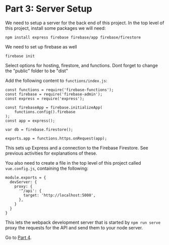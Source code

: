 # Part 3: Server Setup

We need to setup a server for the back end of this project. In the top level of
this project, install some packages we will need:

```
npm install express firebase firebase/app firebase/firestore
```

We need to set up firebase as well
```
firebase init
```
Select options for hosting, firestore, and functions.   Dont forget to change the "public" folder to be "dist"


Add the following content to `functions/index.js`:

```
const functions = require('firebase-functions');
const firebase = require('firebase-admin');
const express = require('express');

const firebaseApp = firebase.initializeApp(
    functions.config().firebase
);
const app = express();

var db = firebase.firestore();

exports.app = functions.https.onRequest(app);
```

This sets up Express and a connection to the Firebase Firestore. See previous
activities for explanations of these.

You also need to create a file in the top level of this project called `vue.config.js`, containing the following:

```
module.exports = {
  devServer: {
    proxy: {
      '^/api': {
        target: 'http://localhost:5000',
      },
    }
  }
}
```

This lets the webpack development server that is started by `npm run serve` proxy the requests for the API and send them to your node server.


Go to [Part 4](/tutorials/part4.md).
